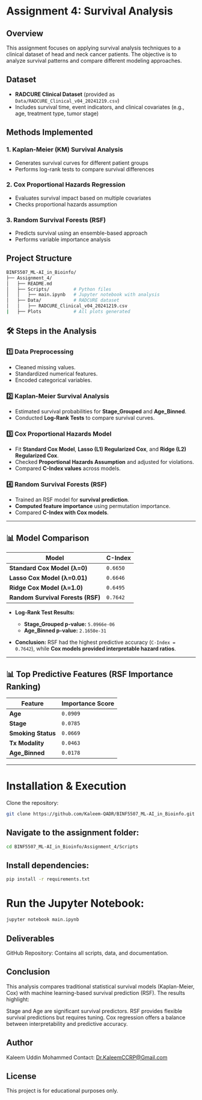 # Assignment 4: Survival Analysis

## Overview
This assignment focuses on applying survival analysis techniques to a clinical dataset of head and neck cancer patients. The objective is to analyze survival patterns and compare different modeling approaches.

## Dataset
- **RADCURE Clinical Dataset** (provided as `Data/RADCURE_Clinical_v04_20241219.csv`)
- Includes survival time, event indicators, and clinical covariates (e.g., age, treatment type, tumor stage)

## Methods Implemented
### 1. **Kaplan-Meier (KM) Survival Analysis**
   - Generates survival curves for different patient groups
   - Performs log-rank tests to compare survival differences

### 2. **Cox Proportional Hazards Regression**
   - Evaluates survival impact based on multiple covariates
   - Checks proportional hazards assumption

### 3. **Random Survival Forests (RSF)**
   - Predicts survival using an ensemble-based approach
   - Performs variable importance analysis

## Project Structure
```bash
BINF5507_ML-AI_in_Bioinfo/
├── Assignment_4/
│   ├── README.md
│   ├── Scripts/         # Python files
│   │   ├── main.ipynb   # Jupyter notebook with analysis
│   ├── Data/            # RADCURE dataset
│   │   ├── RADCURE_Clinical_v04_20241219.csv
|   ├── Plots            # All plots generated
```


## **🛠️ Steps in the Analysis**
### **1️⃣ Data Preprocessing**
- Cleaned missing values.
- Standardized numerical features.
- Encoded categorical variables.

### **2️⃣ Kaplan-Meier Survival Analysis**
- Estimated survival probabilities for **Stage_Grouped** and **Age_Binned**.
- Conducted **Log-Rank Tests** to compare survival curves.

### **3️⃣ Cox Proportional Hazards Model**
- Fit **Standard Cox Model**, **Lasso (L1) Regularized Cox**, and **Ridge (L2) Regularized Cox**.
- Checked **Proportional Hazards Assumption** and adjusted for violations.
- Compared **C-Index values** across models.

### **4️⃣ Random Survival Forests (RSF)**
- Trained an RSF model for **survival prediction**.
- **Computed feature importance** using permutation importance.
- Compared **C-Index with Cox models**.

---

## **📊 Model Comparison**
| **Model**                         | **C-Index** |
|-----------------------------------|------------|
| **Standard Cox Model (λ=0)**       | `0.6650`   |
| **Lasso Cox Model (λ=0.01)**       | `0.6646`   |
| **Ridge Cox Model (λ=1.0)**        | `0.6495`   |
| **Random Survival Forests (RSF)**  | `0.7642`   |

- **Log-Rank Test Results:**
  - **Stage_Grouped p-value:** `5.0966e-06`
  - **Age_Binned p-value:** `2.1650e-31`

- **Conclusion:** RSF had the highest predictive accuracy (`C-Index = 0.7642`), while **Cox models provided interpretable hazard ratios**.

---

## **📊 Top Predictive Features (RSF Importance Ranking)**
| **Feature**         | **Importance Score** |
|---------------------|------------------|
| **Age**            | `0.0909` |
| **Stage**          | `0.0785` |
| **Smoking Status** | `0.0669` |
| **Tx Modality**    | `0.0463` |
| **Age_Binned**     | `0.0178` |

---

# Installation & Execution
Clone the repository:
```bash
git clone https://github.com/Kaleem-QADR/BINF5507_ML-AI_in_Bioinfo.git

```
## Navigate to the assignment folder:
```bash
cd BINF5507_ML-AI_in_Bioinfo/Assignment_4/Scripts
```
## Install dependencies:
```bash
pip install -r requirements.txt
```
# Run the Jupyter Notebook:
```bash
jupyter notebook main.ipynb
```
## Deliverables
GitHub Repository: Contains all scripts, data, and documentation.

## Conclusion
This analysis compares traditional statistical survival models (Kaplan-Meier, Cox) with machine learning-based survival prediction (RSF). The results highlight:

Stage and Age are significant survival predictors.
RSF provides flexible survival predictions but requires tuning.
Cox regression offers a balance between interpretability and predictive accuracy.

## Author
Kaleem Uddin Mohammed
Contact: Dr.KaleemCCRP@Gmail.com

## License
This project is for educational purposes only.
